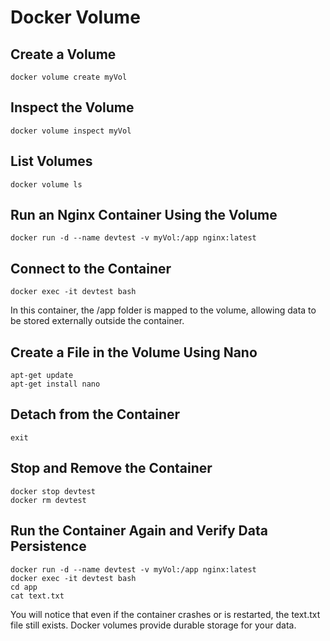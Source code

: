 # Docker Volume

## Create a Volume
    docker volume create myVol

## Inspect the Volume
    docker volume inspect myVol

## List Volumes
    docker volume ls

## Run an Nginx Container Using the Volume
    docker run -d --name devtest -v myVol:/app nginx:latest

## Connect to the Container
    docker exec -it devtest bash

In this container, the /app folder is mapped to the volume, allowing data to be stored externally outside the container.

## Create a File in the Volume Using Nano
    apt-get update
    apt-get install nano

## Detach from the Container
    exit

## Stop and Remove the Container
    docker stop devtest
    docker rm devtest

## Run the Container Again and Verify Data Persistence
    docker run -d --name devtest -v myVol:/app nginx:latest
    docker exec -it devtest bash
    cd app
    cat text.txt

You will notice that even if the container crashes or is restarted, the text.txt file still exists. Docker volumes provide durable storage for your data.
